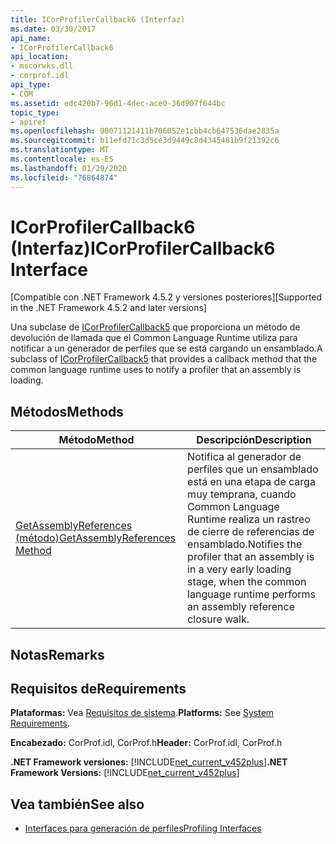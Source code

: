 ```yaml
---
title: ICorProfilerCallback6 (Interfaz)
ms.date: 03/30/2017
api_name:
- ICorProfilerCallback6
api_location:
- mscorwks.dll
- corprof.idl
api_type:
- COM
ms.assetid: edc420b7-96d1-4dec-ace0-36d907f644bc
topic_type:
- apiref
ms.openlocfilehash: 90071121411b706052e1cbb4cb647536dae2835a
ms.sourcegitcommit: b11efd71c3d5ce3d9449c8d4345481b9f21392c6
ms.translationtype: MT
ms.contentlocale: es-ES
ms.lasthandoff: 01/29/2020
ms.locfileid: "76864874"
---
```

# <a name="icorprofilercallback6-interface"></a><span data-ttu-id="23352-102">ICorProfilerCallback6 (Interfaz)</span><span class="sxs-lookup"><span data-stu-id="23352-102">ICorProfilerCallback6 Interface</span></span>
<span data-ttu-id="23352-103">[Compatible con .NET Framework 4.5.2 y versiones posteriores]</span><span class="sxs-lookup"><span data-stu-id="23352-103">[Supported in the .NET Framework 4.5.2 and later versions]</span></span>  
  
 <span data-ttu-id="23352-104">Una subclase de [ICorProfilerCallback5](icorprofilercallback5-interface.md) que proporciona un método de devolución de llamada que el Common Language Runtime utiliza para notificar a un generador de perfiles que se está cargando un ensamblado.</span><span class="sxs-lookup"><span data-stu-id="23352-104">A subclass of [ICorProfilerCallback5](icorprofilercallback5-interface.md) that provides a callback method that the common language runtime uses to notify a profiler that an assembly is loading.</span></span>  
  
## <a name="methods"></a><span data-ttu-id="23352-105">Métodos</span><span class="sxs-lookup"><span data-stu-id="23352-105">Methods</span></span>  
  
|<span data-ttu-id="23352-106">Método</span><span class="sxs-lookup"><span data-stu-id="23352-106">Method</span></span>|<span data-ttu-id="23352-107">Descripción</span><span class="sxs-lookup"><span data-stu-id="23352-107">Description</span></span>|  
|------------|-----------------|  
|[<span data-ttu-id="23352-108">GetAssemblyReferences (método)</span><span class="sxs-lookup"><span data-stu-id="23352-108">GetAssemblyReferences Method</span></span>](icorprofilercallback6-getassemblyreferences-method.md)|<span data-ttu-id="23352-109">Notifica al generador de perfiles que un ensamblado está en una etapa de carga muy temprana, cuando Common Language Runtime realiza un rastreo de cierre de referencias de ensamblado.</span><span class="sxs-lookup"><span data-stu-id="23352-109">Notifies the profiler that an assembly is in a very early loading stage, when the common language runtime performs an assembly reference closure walk.</span></span>|  
  
## <a name="remarks"></a><span data-ttu-id="23352-110">Notas</span><span class="sxs-lookup"><span data-stu-id="23352-110">Remarks</span></span>  
  
## <a name="requirements"></a><span data-ttu-id="23352-111">Requisitos de</span><span class="sxs-lookup"><span data-stu-id="23352-111">Requirements</span></span>  
 <span data-ttu-id="23352-112">**Plataformas:** Vea [Requisitos de sistema](../../../../docs/framework/get-started/system-requirements.md).</span><span class="sxs-lookup"><span data-stu-id="23352-112">**Platforms:** See [System Requirements](../../../../docs/framework/get-started/system-requirements.md).</span></span>  
  
 <span data-ttu-id="23352-113">**Encabezado:** CorProf.idl, CorProf.h</span><span class="sxs-lookup"><span data-stu-id="23352-113">**Header:** CorProf.idl, CorProf.h</span></span>  
  
 <span data-ttu-id="23352-114">**.NET Framework versiones:** [!INCLUDE[net_current_v452plus](../../../../includes/net-current-v452plus-md.md)]</span><span class="sxs-lookup"><span data-stu-id="23352-114">**.NET Framework Versions:** [!INCLUDE[net_current_v452plus](../../../../includes/net-current-v452plus-md.md)]</span></span>  
  
## <a name="see-also"></a><span data-ttu-id="23352-115">Vea también</span><span class="sxs-lookup"><span data-stu-id="23352-115">See also</span></span>

- [<span data-ttu-id="23352-116">Interfaces para generación de perfiles</span><span class="sxs-lookup"><span data-stu-id="23352-116">Profiling Interfaces</span></span>](profiling-interfaces.md)
